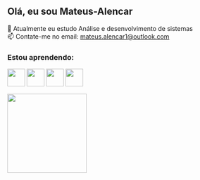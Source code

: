 ## Olá, eu sou Mateus-Alencar
🌱 Atualmente eu estudo Análise e desenvolvimento de sistemas<br>
📫 Contate-me no email: mateus.alencar1@outlook.com


### Estou aprendendo:

<img src="https://cdn.jsdelivr.net/gh/devicons/devicon/icons/python/python-original.svg" width="40" height="40"/>  <img src="https://cdn.jsdelivr.net/gh/devicons/devicon/icons/javascript/javascript-original.svg" width="40" height="40"/>  <img src="https://cdn.jsdelivr.net/gh/devicons/devicon/icons/arduino/arduino-original-wordmark.svg" width="40" height="40"/>  <img src="https://cdn.jsdelivr.net/gh/devicons/devicon/icons/github/github-original-wordmark.svg" width="40" height="40"/>
                                                                                                                                    
<div>
<a href="https://github.com/Mateus-Alencar">
<img height="180em" src="https://github-readme-stats.vercel.app/api?username=Mateus-Alencar&show_icons=true&theme=dracula&include_all_commits=true&count_private=true"/>
</div>
  
